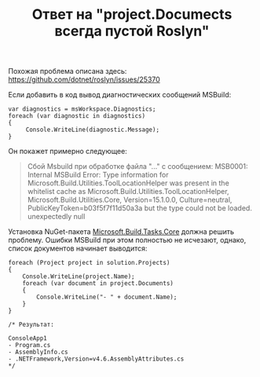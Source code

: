 ﻿---
title: "Ответ на \"project.Documects всегда пустой Roslyn\""
se.owner.user_id: 240512
se.owner.display_name: "MSDN.WhiteKnight"
se.owner.link: "https://ru.stackoverflow.com/users/240512/msdn-whiteknight"
se.answer_id: 919481
se.question_id: 916231
se.post_type: answer
se.is_accepted: False
---
<p>Похожая проблема описана здесь: <a href="https://github.com/dotnet/roslyn/issues/25370" rel="nofollow noreferrer">https://github.com/dotnet/roslyn/issues/25370</a></p>

<p>Если добавить в код вывод диагностических сообщений MSBuild:</p>

<pre><code>var diagnostics = msWorkspace.Diagnostics;
foreach (var diagnostic in diagnostics)
{
     Console.WriteLine(diagnostic.Message);
}
</code></pre>

<p>Он покажет примерно следующее:</p>

<blockquote>
  <p>Сбой Msbuild при обработке файла "..." с сообщением: MSB0001: Internal MSBuild Error: Type information for Microsoft.Build.Utilities.ToolLocationHelper was present in the whitelist cache as Microsoft.Build.Utilities.ToolLocationHelper, Microsoft.Build.Utilities.Core, Version=15.1.0.0, Culture=neutral, PublicKeyToken=b03f5f7f11d50a3a but the type could not be loaded. unexpectedly null</p>
</blockquote>

<p>Установка NuGet-пакета <a href="https://www.nuget.org/packages/Microsoft.Build.Tasks.Core/15.9.20" rel="nofollow noreferrer">Microsoft.Build.Tasks.Core</a> должна решить проблему. Ошибки MSBuild при этом полностью не исчезают, однако, список документов начинает выводится:</p>

<pre><code>foreach (Project project in solution.Projects)
{
    Console.WriteLine(project.Name);                
    foreach (var document in project.Documents)
    {
        Console.WriteLine("- " + document.Name);
    }
}

/* Результат:

ConsoleApp1
- Program.cs
- AssemblyInfo.cs
- .NETFramework,Version=v4.6.AssemblyAttributes.cs
*/
</code></pre>
